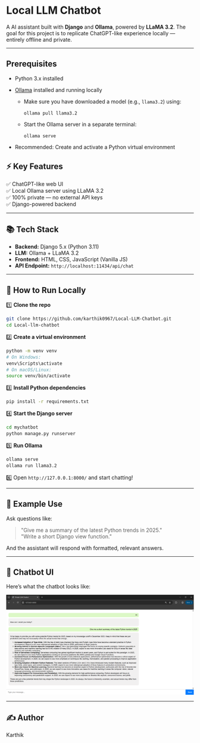 
# Local LLM Chatbot

A AI assistant built with **Django** and **Ollama**, powered by **LLaMA 3.2**. The goal for this project is to replicate  ChatGPT-like experience locally — entirely offline and private.

---

## Prerequisites

- Python 3.x installed
- [Ollama](https://ollama.com) installed and running locally
  - Make sure you have downloaded a model (e.g., `llama3.2`) using:
    ```
    ollama pull llama3.2
    
    ```
  - Start the Ollama server in a separate terminal:
    ```
    ollama serve
    ```

- Recommended: Create and activate a Python virtual environment


## ⚡ Key Features

✅ ChatGPT-like web UI  
✅ Local Ollama server using LLaMA 3.2  
✅ 100% private — no external API keys  
✅ Django-powered backend  


---

## 📚 Tech Stack

- **Backend:** Django 5.x (Python 3.11)
- **LLM:** Ollama + LLaMA 3.2
- **Frontend:** HTML, CSS, JavaScript (Vanilla JS)
- **API Endpoint:** `http://localhost:11434/api/chat`

---

## 🧩 How to Run Locally

1️⃣ **Clone the repo**
```bash
git clone https://github.com/karthik0967/Local-LLM-Chatbot.git
cd Local-llm-chatbot
```

2️⃣ **Create a virtual environment**
```bash
python -m venv venv
# On Windows:
venv\Scripts\activate
# On macOS/Linux:
source venv/bin/activate
```

3️⃣ **Install Python dependencies**
```bash
pip install -r requirements.txt
```

4️⃣ **Start the Django server**
```bash
cd mychatbot
python manage.py runserver
```

5️⃣ **Run Ollama**
```bash
ollama serve
ollama run llama3.2
```

6️⃣ Open `http://127.0.0.1:8000/` and start chatting!

---

## 🚀 Example Use

Ask questions like:  
> "Give me a summary of the latest Python trends in 2025."  
> "Write a short Django view function."

And the assistant will respond with formatted, relevant answers.

---

## 💬 Chatbot UI

Here’s what the chatbot looks like:

![Chatbot Screenshot](Screenshots/image1.png)

---

## ✍️ Author

Karthik 
